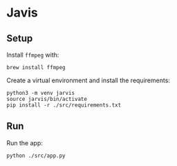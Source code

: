 # Javis
## Setup

Install `ffmpeg` with:
```
brew install ffmpeg
```

Create a virtual environment and install the requirements:
```
python3 -m venv jarvis
source jarvis/bin/activate
pip install -r ./src/requirements.txt
```

## Run

Run the app:
```
python ./src/app.py
```

